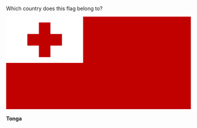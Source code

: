Which country does this flag belong to?

![Flag of Tonga](images/Flag_of_Tonga.svg)
<!--question-->
**Tonga**